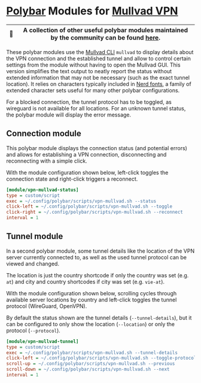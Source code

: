 # [Polybar](https://polybar.github.io/) Modules for [Mullvad VPN](https://mullvad.net/)

| 💬 | A collection of other useful polybar modules maintained by the community can be found [here](https://github.com/polybar/polybar-scripts). |
|---|--------------------------------------|

These polybar modules use the [Mullvad CLI](https://mullvad.net/help/how-use-mullvad-cli/) `mullvad` to display details about the VPN connection and the established tunnel and allow to control certain settings from the module without having to open the Mullvad GUI. This version simplifies the text output to neatly report the status without extended information that may not be necessary (such as the exact tunnel location). It relies on characters typically included in [Nerd fonts](https://www.nerdfonts.com/), a family of extended character sets useful for many other polybar configurations.

For a blocked connection, the tunnel protocol has to be toggled, as wireguard is not available for all locations.
For an unknown tunnel status, the polybar module will display the error message.

## Connection module

This polybar module displays the connection status (and potential errors) and allows for establishing a VPN connection, disconnecting and reconnecting with a simple click.

With the module configuration shown below, left-click toggles the connection state and right-click triggers a reconnect.

```ini
[module/vpn-mullvad-status]
type = custom/script
exec = ~/.config/polybar/scripts/vpn-mullvad.sh --status
click-left = ~/.config/polybar/scripts/vpn-mullvad.sh --toggle
click-right = ~/.config/polybar/scripts/vpn-mullvad.sh --reconnect
interval = 1
```

## Tunnel module

In a second polybar module, some tunnel details like the location of the VPN server currently connected to, as well as the used tunnel protocol can be viewed and changed.

The location is just the country shortcode if only the country was set (e.g. `at`) and city and country shortcodes if city was set (e.g. `vie-at`).

With the module configuration shown below, scrolling cycles through available server locations by country and left-click toggles the tunnel protocol (WireGuard, OpenVPN).

By default the status shown are the tunnel details (`--tunnel-details`), but it can be configured to only show the location (`--location`) or only the protocol (`--protocol`).

```ini
[module/vpn-mullvad-tunnel]
type = custom/script
exec = ~/.config/polybar/scripts/vpn-mullvad.sh --tunnel-details
click-left = ~/.config/polybar/scripts/vpn-mullvad.sh --toggle-protocol
scroll-up = ~/.config/polybar/scripts/vpn-mullvad.sh --previous
scroll-down = ~/.config/polybar/scripts/vpn-mullvad.sh --next
interval = 1
```
